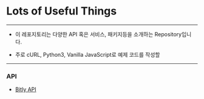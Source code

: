 Lots of Useful Things
===
***

- 이 레포지토리는 다양한 API 혹은 서비스, 패키지등을 소개하는 Repository입니다.

- 주로 cURL, Python3, Vanilla JavaScript로 예제 코드를 작성할 

***
### API

- [Bitly API](https://github.com/J-hoplin1/Lots-Of-Useful-Things/tree/main/ShortenURLWithbitly)
